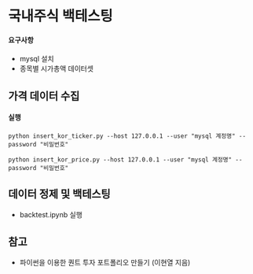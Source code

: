 # 국내주식 백테스팅
#### 요구사항
- mysql 설치
- 종목별 시가총액 데이터셋
## 가격 데이터 수집

#### 실행
```
python insert_kor_ticker.py --host 127.0.0.1 --user "mysql 계정명" --password "비밀번호"
```
```
python insert_kor_price.py --host 127.0.0.1 --user "mysql 계정명" --password "비밀번호"
```

## 데이터 정제 및 백테스팅
- backtest.ipynb 실행

## 참고
- 파이썬을 이용한 퀀트 투자 포트폴리오 만들기 (이현열 지음)
